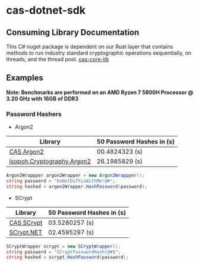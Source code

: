# cas-dotnet-sdk

## Consuming Library Documentation
This C# nuget package is dependent on our Rust layer that contains methods to run industry standard cryptographic operations sequentially, on threads, and the thread pool.
[cas-core-lib](https://github.com/Crytographic-API-Services/cas-core-lib)

## Examples
**Note: Benchmarks are performed on an AMD Ryzen 7 5800H Processor @ 3.20 GHz with 16GB of DDR3** 

### Password Hashers
- Argon2
  
| Library | 50 Password Hashes in (s) |
| --- | --- |
| [CAS Argon2](https://github.com/Crytographic-API-Services/cas-dotnet-sdk/blob/main/cas-dotnet-sdk/PasswordHashers/Argon2Wrappper.cs) | 00.4824323 (s) |
| [Isopoh.Cryptography.Argon2](https://github.com/mheyman/Isopoh.Cryptography.Argon2) | 26.1985829 (s) |
```csharp
Argon2Wrappper argon2Wrapper = new Argon2Wrappper();
string password = "DoNotDoThisWithMe!@#";
string hashed = argon2Wrapper.HashPassword(password);
```

- SCrypt
  
| Library | 50 Password Hashes in (s) |
| --- | --- |
| [CAS SCrypt](https://github.com/Crytographic-API-Services/cas-dotnet-sdk/blob/main/cas-dotnet-sdk/PasswordHashers/Argon2Wrappper.cs) | 03.5280257 (s) |
| [SCrypt.NET](https://github.com/viniciuschiele/scrypt) | 02.4595297 (s) |
```csharp
SCryptWrapper scrypt = new SCryptWrapper();
string password = "SCryptPasswordHash!@#$";
string hashed = scrypt.HashPassword(password);
```
